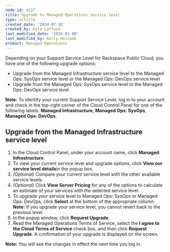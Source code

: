 ```yaml
---
node_id: 4127
title: Upgrade to Managed Operations service level
type: article
created_date: '2014-07-10'
created_by: Kyle Laffoon
last_modified_date: '2016-01-08'
last_modified_by: Kelly Holcomb
product: Managed Operations
---
```


Depending on your Support Service Level for Rackspace Public Cloud, you
have one of the following upgrade options:

-   Upgrade from the Managed Infrastructure service level to the Managed
    Ops: SysOps service level or the Managed Ops: DevOps service level
-   Upgrade from the Managed Ops: SysOps service level to the Managed
    Ops: DevOps service level

**Note:** To identify your current Support Service Level, log in to your
account and check in the top-right corner of the Cloud Control Panel for
one of the following labels: **Managed Infrastructure**, **Managed Ops:
SysOps**, **Managed Ops: DevOps**.

**Upgrade from the Managed Infrastructure service level**
---------------------------------------------------------

1.  In the Cloud Control Panel, under your account name, click **Managed
    Infrastructure**.
2.  To view your current service level and upgrade options, click **View
    our service level details**in the popup box.
3.  *(Optional)* Compare your current service level with the other
    available service levels.
4.  *(Optional)* Click **View Server Pricing** for any of the options to
    calculate an estimate of your services with the selected
    service level.
5.  To upgrade your service level to Managed Ops: SysOps or Managed Ops:
    DevOps, click **Select** at the bottom of the appropriate column.
    **Note:** If you upgrade your service level, you cannot revert back
    to the previous level.
6.  In the popup window, click **Request Upgrade**.
7.  Read the Managed Operations Terms of Service, select the **I agree
    to the Cloud Terms of Service** check box, and then click **Request
    Upgrade**.
    A confirmation of your upgrade is displayed on the screen.

**Note:** You will see the changes in effect the next time you log in.

